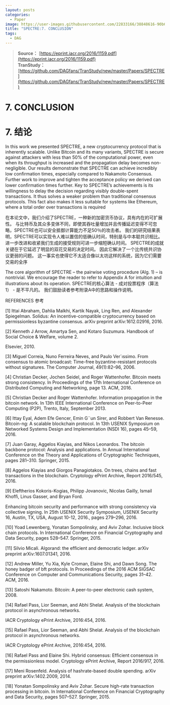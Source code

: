 ```yaml
---
layout: posts
categories:
  - Paper
image: https://user-images.githubusercontent.com/22833166/38848616-90b68176-423a-11e8-87e1-0287b5ed15e6.png
title: "SPECTRE:7. CONCLUSION"
tags:
  - DAG
---
```


> **Source：** [https://eprint.iacr.org/2016/1159.pdf](https://eprint.iacr.org/2016/1159.pdf)  
> **TranStudy：** [https://github.com/DAGfans/TranStudy/new/master/Papers/SPECTRE](https://github.com/DAGfans/TranStudy/new/master/Papers/SPECTRE)


# 7. CONCLUSION
# 7. 结论


In this work we presented SPECTRE, a new cryptocurrency protocol that is inherently scalable. 
Unlike Bitcoin and its many variants, SPECTRE is secure against attackers with less than 50% of the computational power, even when its throughput is increased and the propagation delay becomes non-negligible. 
Our results demonstrate that SPECTRE can achieve incredibly low conﬁrmation times, especially compared to Nakamoto Consensus. 
Further work to improve and tighten the acceptance policy we derived can lower conﬁrmation times further. 
Key to SPECTRE’s achievements is its willingness to delay the decision regarding visibly double-spent transactions. 
It thus solves a weaker problem than traditional consensus protocols. 
This fact also makes it less suitable for systems like Ethereum, where a total order over transactions is required

在本论文中，我们介绍了SPECTRE，一种新的加密货币协议，具有内在的可扩展性。 
与比特币及其众多变体不同，即使其吞吐量增加并且传播延迟变得不可忽略，SPECTRE也可以安全抵御计算能力不足50％的攻击者。 
我们的研究结果表明，SPECTRE可以实现令人难以置信的低确认时间，特别是与中本聪共识相比。 
进一步改进和收紧我们生成的接受规则可进一步缩短确认时间。 
SPECTRE的成就关键在于它延迟了明显的双花交易的决定时间。 
因此它解决了一个比传统共识协议更弱的问题。 
这一事实也使得它不太适合像以太坊这样的系统，因为它们需要交易的全序

The core algorithm of SPECTRE – the pairwise voting procedure (Alg. 1) – is nontrivial. 
We encourage the reader to refer to Appendix A for intuition and illustrations about its operation.
SPECTRE的核心算法 - 成对投票程序（算法1） - 是不平凡的。 
我们鼓励读者参考附录A中的思路和操作说明。

REFERENCES
参考

[1] Ittai Abraham, Dahlia Malkhi, Kartik Nayak, Ling Ren, and Alexander Spiegelman. Solidus: An incentive-compatible cryptocurrency based on permissionless byzantine consensus. arXiv preprint arXiv:1612.02916, 2016.

[2] Kenneth J Arrow, Amartya Sen, and Kotaro Suzumura. Handbook of Social Choice & Welfare, volume 2.

Elsevier, 2010.

[3] Miguel Correia, Nuno Ferreira Neves, and Paulo Ver´ıssimo. From consensus to atomic broadcast: Time-free byzantine-resistant protocols without signatures. The Computer Journal, 49(1):82–96, 2006.

[4] Christian Decker, Jochen Seidel, and Roger Wattenhofer. Bitcoin meets strong consistency. In Proceedings of the 17th International Conference on Distributed Computing and Networking, page 13. ACM, 2016.

[5] Christian Decker and Roger Wattenhofer. Information propagation in the bitcoin network. In 13th IEEE International Conference on Peer-to-Peer Computing (P2P), Trento, Italy, September 2013.

[6] Ittay Eyal, Adem Efe Gencer, Emin G¨un Sirer, and Robbert Van Renesse. Bitcoin-ng: A scalable blockchain protocol. In 13th USENIX Symposium on Networked Systems Design and Implementation (NSDI 16), pages 45–59, 2016.

[7] Juan Garay, Aggelos Kiayias, and Nikos Leonardos. The bitcoin backbone protocol: Analysis and applications. In Annual International Conference on the Theory and Applications of Cryptographic Techniques, pages 281–310. Springer, 2015.

[8] Aggelos Kiayias and Giorgos Panagiotakos. On trees, chains and fast transactions in the blockchain. Cryptology ePrint Archive, Report 2016/545, 2016.

[9] Eleftherios Kokoris-Kogias, Philipp Jovanovic, Nicolas Gailly, Ismail Khofﬁ, Linus Gasser, and Bryan Ford.

Enhancing bitcoin security and performance with strong consistency via collective signing. In 25th USENIX Security Symposium, USENIX Security 16, Austin, TX, USA, August 10-12, 2016., pages 279–296, 2016.

[10] Yoad Lewenberg, Yonatan Sompolinsky, and Aviv Zohar. Inclusive block chain protocols. In International Conference on Financial Cryptography and Data Security, pages 528–547. Springer, 2015.

[11] Silvio Micali. Algorand: the efﬁcient and democratic ledger. arXiv preprint arXiv:1607.01341, 2016.

[12] Andrew Miller, Yu Xia, Kyle Croman, Elaine Shi, and Dawn Song. The honey badger of bft protocols. In Proceedings of the 2016 ACM SIGSAC Conference on Computer and Communications Security, pages 31–42. ACM, 2016.

[13] Satoshi Nakamoto. Bitcoin: A peer-to-peer electronic cash system, 2008.

[14] Rafael Pass, Lior Seeman, and Abhi Shelat. Analysis of the blockchain protocol in asynchronous networks.

IACR Cryptology ePrint Archive, 2016:454, 2016.

[15] Rafael Pass, Lior Seeman, and Abhi Shelat. Analysis of the blockchain protocol in asynchronous networks.

IACR Cryptology ePrint Archive, 2016:454, 2016.

[16] Rafael Pass and Elaine Shi. Hybrid consensus: Efﬁcient consensus in the permissionless model. Cryptology ePrint Archive, Report 2016/917, 2016.

[17] Meni Rosenfeld. Analysis of hashrate-based double spending. arXiv preprint arXiv:1402.2009, 2014.

[18] Yonatan Sompolinsky and Aviv Zohar. Secure high-rate transaction processing in bitcoin. In International Conference on Financial Cryptography and Data Security, pages 507–527. Springer, 2015.
